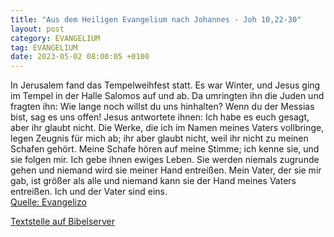 ```yaml
---
title: "Aus dem Heiligen Evangelium nach Johannes - Joh 10,22-30"
layout: post
category: EVANGELIUM
tag: EVANGELIUM
date: 2023-05-02 08:00:05 +0100
---
```

In Jerusalem fand das Tempelweihfest statt. Es war Winter,
und Jesus ging im Tempel in der Halle Salomos auf und ab.
Da umringten ihn die Juden und fragten ihn: Wie lange noch willst du uns hinhalten? Wenn du der Messias bist, sag es uns offen!
Jesus antwortete ihnen: Ich habe es euch gesagt, aber ihr glaubt nicht.<!--more--> Die Werke, die ich im Namen meines Vaters vollbringe, legen Zeugnis für mich ab;
ihr aber glaubt nicht, weil ihr nicht zu meinen Schafen gehört.
Meine Schafe hören auf meine Stimme; ich kenne sie, und sie folgen mir.
Ich gebe ihnen ewiges Leben. Sie werden niemals zugrunde gehen und niemand wird sie meiner Hand entreißen.
Mein Vater, der sie mir gab, ist größer als alle und niemand kann sie der Hand meines Vaters entreißen.
Ich und der Vater sind eins.<br>
[Quelle: Evangelizo](https://evangeliumtagfuertag.org/DE/gospel)

[Textstelle auf Bibelserver](https://www.bibleserver.com/EU/Johannes10,22-30)
